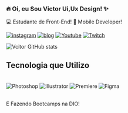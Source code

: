 ### 🔥 Oi, eu Sou Victor Ui,Ux Design! ✨
💻 Estudante de Front-End!
📖 Mobile Developer!


[![instagram](https://img.shields.io/badge/Instagram-E4405F?style=for-the-badge&logo=instagram&logoColor=white)](https://www.instagram.com/hyper_versus/)
[![blog](https://img.shields.io/badge/website-000000?style=for-the-badge&logo=About.me&logoColor=white)](https://www.4k2k.com.br/)
[![Youtube](https://img.shields.io/badge/YouTube-FF0000?style=for-the-badge&logo=youtube&logoColor=white)](https://www.youtube.com/channel/UCKOoErAO89sfx06InW_0fMA/)
[![Twitch](https://img.shields.io/badge/Twitch-9146FF?style=for-the-badge&logo=twitch&logoColor=white)](https://www.twitch.tv/hyperversus/)

![Vcitor GitHub stats](https://github-readme-stats.vercel.app/api?username=VictorTacilio&show_icons=true&theme=cobalt)

## Tecnologia que Utilizo

<div style="display: inline_block"><br/>
  <img align="center" alt="Photoshop" src="https://img.shields.io/badge/Adobe%20Photoshop-31A8FF?style=for-the-badge&logo=Adobe%20Photoshop&logoColor=black"/>
  <img align="center" alt="Illustrator" src="https://img.shields.io/badge/Adobe%20Illustrator-FF9A00?style=for-the-badge&logo=adobe%20illustrator&logoColor=white"/>
  <img align="center" alt="Premiere" src="https://img.shields.io/badge/Adobe%20Premiere%20Pro-9999FF?style=for-the-badge&logo=Adobe%20Premiere%20Pro&logoColor=white"/>
  <img align="center" alt="Figma" src="https://img.shields.io/badge/Figma-F24E1E?style=for-the-badge&logo=figma&logoColor=white"/>
  </div><br/>
  
  E Fazendo Bootcamps na DIO!
